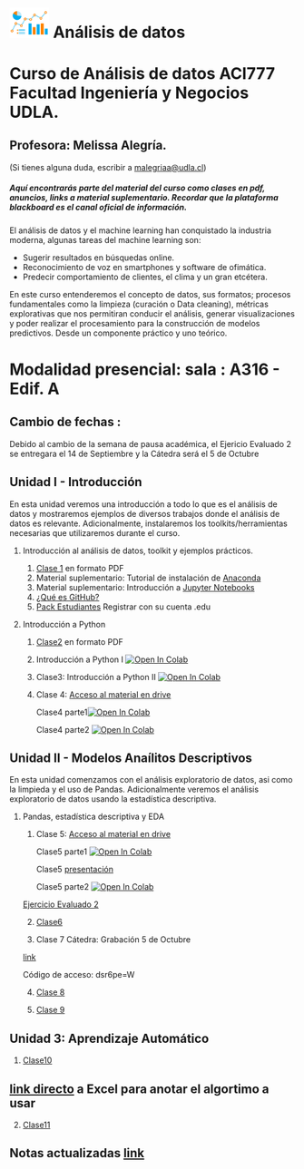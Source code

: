  # <img aling src="https://github.com/malegria01/AnalisisDatos_ACI777_2022/blob/main/Notebooks/data_analysis.png" alt="drawing" width="70"> Análisis de datos 
 



# Curso de Análisis de datos ACI777 Facultad Ingeniería y Negocios UDLA.

## Profesora: Melissa Alegría. 
(Si tienes alguna duda, escribir a malegriaa@udla.cl)
 
##### Aquí encontrarás parte del material del curso como clases en pdf, anuncios, links a material suplementario. Recordar que la plataforma blackboard es el canal oficial de información.

El análisis de datos y el machine learning han conquistado la industria moderna, algunas tareas del machine learning son:

- Sugerir resultados en búsquedas online.
- Reconocimiento de voz en smartphones y software de ofimática.
- Predecir comportamiento de clientes, el clima y un gran etcétera.

En este curso entenderemos el concepto de datos, sus formatos; procesos fundamentales como la limpieza 
(curación o Data cleaning), métricas explorativas que nos permitiran conducir el análisis, generar visualizaciones 
y poder realizar el procesamiento para la construcción de modelos predictivos. Desde un componente práctico y uno teórico.



# Modalidad presencial: sala : A316 - Edif. A 


## Cambio de fechas :

Debido al cambio de la semana de pausa académica, el Ejericio Evaluado 2 se entregara el 14 de Septiembre y la Cátedra será  el 5 de Octubre


## Unidad I - Introducción
En esta unidad veremos una introducción a todo lo que es el análisis de datos y mostraremos ejemplos de diversos trabajos donde el análisis de datos es relevante. Adicionalmente, instalaremos los toolkits/herramientas necesarias que utilizaremos durante el curso.

 
1. Introducción al análisis de datos, toolkit y ejemplos prácticos.

   1. [Clase 1](https://github.com/malegria01/AnalisisDatos_ACI777_2022/blob/main/PDF/Clase1.pdf) en formato PDF
   2. Material suplementario: Tutorial de instalación de [Anaconda](https://github.com/dtravisany/ACI777/blob/main/00_instalar_anaconda/README.md)
   3. Material suplementario: Introducción a [Jupyter Notebooks](https://github.com/dtravisany/ACI777/blob/main/01_Jupyter_notebooks/README.md)
   4. [¿Qué es GitHub?](https://github.com/dtravisany/ACI777/blob/main/03_Practico_github/README.md)
   5. [Pack Estudiantes](https://education.github.com/pack)  Registrar con su cuenta .edu
   

2. Introducción a Python

   1. [Clase2](https://github.com/malegria01/AnalisisDatos_ACI777_2022/blob/main/PDF/Clase2.pdf) en formato PDF
   
   2. Introducción a Python I [![Open In Colab](https://colab.research.google.com/assets/colab-badge.svg)](https://colab.research.google.com/github/malegria01/AnalisisDatos_ACI777_2022/blob/main/Clase2_IntroduccionPython1.ipynb)
   
   3. Clase3: Introducción a Python II  [![Open In Colab](https://colab.research.google.com/assets/colab-badge.svg)](https://colab.research.google.com/github/malegria01/AnalisisDatos_ACI777_2022/blob/main/Notebooks/Clase3_RepasoPython2_parte1.ipynb)
   
   
   4. Clase 4: [Acceso al material en drive](https://drive.google.com/drive/folders/1JcyMeaG7JS5DYs5DaHyEnXG6ymTIO15N?usp=sharing)
      
      Clase4 parte1[![Open In Colab](https://colab.research.google.com/assets/colab-badge.svg)](https://colab.research.google.com/drive/13oPwtEzKMo3pHeyqC-WhvuB-dOHEGRy2)
      
      Clase4 parte2 [![Open In Colab](https://colab.research.google.com/assets/colab-badge.svg)](https://colab.research.google.com/drive/1V3ZdPxIcMQ5y5eEiqmylZuvoqedvAWnp)
      


## Unidad II - Modelos Anaílitos Descriptivos
En esta unidad comenzamos con el análisis exploratorio de datos, asi como la limpieda y el uso de Pandas. Adicionalmente veremos el análisis exploratorio de datos usando la estadística descriptiva.


1. Pandas, estadística descriptiva y EDA

   1. Clase 5: [Acceso al material en drive](https://drive.google.com/drive/folders/1TVpLkU9iru8ZBxFodvL_15AuElYbZDu_?usp=sharing)
    
      Clase5 parte1 [![Open In Colab](https://colab.research.google.com/assets/colab-badge.svg)](https://colab.research.google.com/drive/1QNptbtDAXEVp4QN56S_KAVFHMy1NtkLq)
      
      Clase5 [presentación](https://docs.google.com/presentation/d/1x4ntP_SBKWk7xsBALabdwAArwsB1gBaF/edit?usp=sharing&ouid=108809600204994716242&rtpof=true&sd=true)
     
      Clase5 parte2 [![Open In Colab](https://colab.research.google.com/assets/colab-badge.svg)](https://colab.research.google.com/drive/12Q0uTC6x8MVYKLF0cp_TzqMR--4wOUDN)
     
     [Ejercicio Evaluado 2](https://drive.google.com/drive/folders/16oqEKC5YizO13XUa01Kte-hRSjkVzDze?usp=sharing)
     
    2. [Clase6](https://drive.google.com/drive/folders/1Nekw-3RzI3OVSB_RpS0QRDssWubEnalc?usp=sharing)
     
     
    3. Clase 7 Cátedra: Grabación 5 de Octubre
     
     [link](https://udla.zoom.us/rec/share/7m00l53lZJDXc7u-kxutXPx7kSNerBN3tkbgNbibuRBoeGF04PIKCXWf4nVqcNZj.3Y4eD4yBu2aP1I8c?startTime=1664990194000)

    Código de acceso: dsr6pe=W


    4. [Clase 8](https://drive.google.com/drive/folders/1_tT3KR_iJiTcdEgd6HgMTFcsDv84QgdA?usp=sharing)
    
    5. [Clase 9](https://drive.google.com/drive/folders/1VP5pp9fQ3cBlNtbtn5kbslK6hfQzaM9r?usp=sharing)
    
## Unidad 3: Aprendizaje Automático

   1. [Clase10](https://drive.google.com/drive/folders/1e4_hwWl9BcOaQp2kCHbseTjtsW-9LzDt?usp=sharing)

## [link directo](https://docs.google.com/spreadsheets/d/1KwUO1jLs4gcEbLDSq5MXtaP63cdgHMqk0PnLv2rAUPA/edit?usp=sharing) a Excel para anotar el algortimo a usar


   2. [Clase11](https://drive.google.com/drive/folders/1PDE682haVJvSNSlEkqrX-S5Aq2ZHXH_t?usp=sharing)

## Notas actualizadas [link](https://docs.google.com/spreadsheets/d/14wB2Se_qhJ-g5b0V1yI_50C7YxN3Fp4G/edit?usp=sharing&ouid=108809600204994716242&rtpof=true&sd=true)
